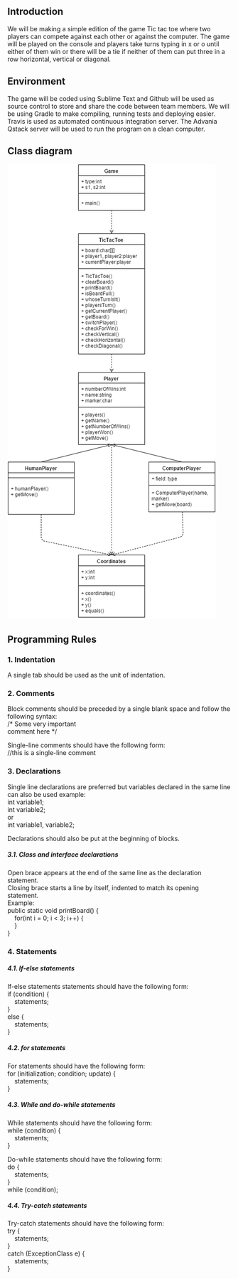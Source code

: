 ## Introduction
We will be making a simple edition of the game Tic tac toe where two players can compete against each other or against the computer. The game will be played on the console and players take turns typing in x or o until either of them win or there will be a tie if neither of them can put three in a row horizontal, vertical or diagonal.

## Environment
The game will be coded using Sublime Text and Github will be used as source control to store and share the code between team members. We will be using Gradle to make compiling, running tests and deploying easier. Travis is used as automated continuous integration server. The Advania Qstack server will be used to run the program on a clean computer.

## Class diagram
![alt text](https://github.com/T-303-HUGB/TicTacToe/blob/master/docs/ClassDiagramTicTacToe.png "TicTacToe class diagram")

## Programming Rules
### 1. Indentation
A single tab should be used as the unit of indentation.

### 2. Comments
Block comments should be preceded by a single blank space and follow the following syntax:  
	/* Some very important  
	comment here */  

Single-line comments should have the following form:  
	//this is a single-line comment  

### 3. Declarations
Single line declarations are preferred but variables declared in the same line can also be used example:  
int variable1;  
int variable2;  
or  
int variable1, variable2;  

Declarations should also be put at the beginning of blocks.  

##### 3.1. Class and interface declarations
Open brace appears at the end of the same line as the declaration statement.  
Closing brace starts a line by itself, indented to match its opening statement.  
Example:  
public static void printBoard() {  
&nbsp;&nbsp;&nbsp;&nbsp;for(int i = 0; i < 3; i++) {  
&nbsp;&nbsp;&nbsp;&nbsp;}  
}

### 4. Statements
##### 4.1. If-else statements
If-else statements statements should have the following form:  
if (condition) {  
&nbsp;&nbsp;&nbsp;&nbsp;statements;  
}  
else {  
&nbsp;&nbsp;&nbsp;&nbsp;statements;  
}

##### 4.2. for statements
For statements should have the following form:  
for (initialization; condition; update) {  
&nbsp;&nbsp;&nbsp;&nbsp;statements;  
}  

##### 4.3. While and do-while statements
While statements should have the following form:  
while (condition) {   
&nbsp;&nbsp;&nbsp;&nbsp;statements;   
}  

Do-while statements should have the following form:  
do {  
&nbsp;&nbsp;&nbsp;&nbsp;statements;  
}  
while (condition);  

##### 4.4. Try-catch statements  
Try-catch statements should have the following form:  
try {  
&nbsp;&nbsp;&nbsp;&nbsp;statements;  
}  
catch (ExceptionClass e) {  
&nbsp;&nbsp;&nbsp;&nbsp;statements;  
}  
